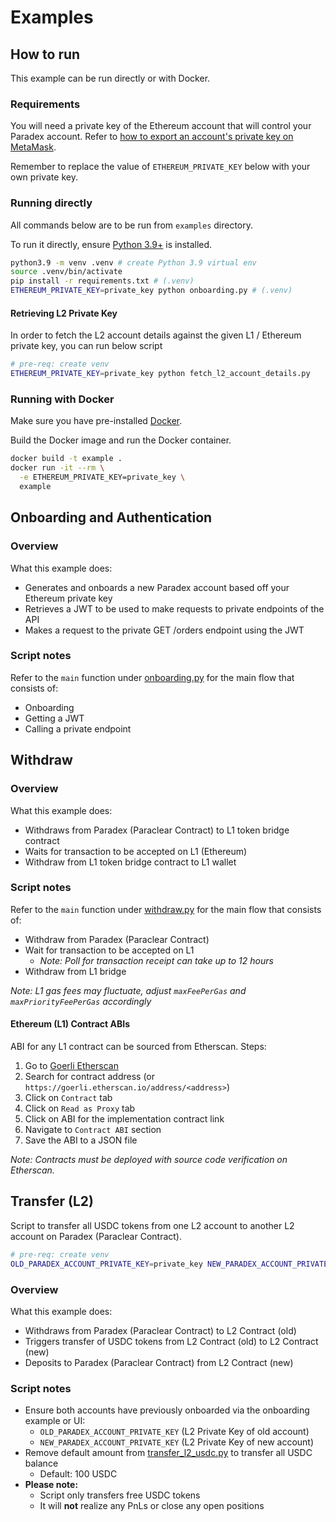 # Examples

## How to run

This example can be run directly or with Docker.

### Requirements

You will need a private key of the Ethereum account that will control your Paradex account. Refer to [how to export an account's private key on MetaMask](https://support.metamask.io/hc/en-us/articles/360015289632-How-to-export-an-account-s-private-key).

Remember to replace the value of `ETHEREUM_PRIVATE_KEY` below with your own private key.

### Running directly

All commands below are to be run from `examples` directory.

To run it directly, ensure [Python 3.9+](https://www.python.org/downloads/) is installed.

```bash
python3.9 -m venv .venv # create Python 3.9 virtual env
source .venv/bin/activate
pip install -r requirements.txt # (.venv)
ETHEREUM_PRIVATE_KEY=private_key python onboarding.py # (.venv)
```

#### Retrieving L2 Private Key

In order to fetch the L2 account details against the given L1 / Ethereum private key, you can run below script

```bash
# pre-req: create venv
ETHEREUM_PRIVATE_KEY=private_key python fetch_l2_account_details.py
```

### Running with Docker

Make sure you have pre-installed [Docker](https://docs.docker.com/get-docker/).

Build the Docker image and run the Docker container.

```bash
docker build -t example .
docker run -it --rm \
  -e ETHEREUM_PRIVATE_KEY=private_key \
  example
```

## Onboarding and Authentication

### Overview

What this example does:

* Generates and onboards a new Paradex account based off your Ethereum private key
* Retrieves a JWT to be used to make requests to private endpoints of the API
* Makes a request to the private GET /orders endpoint using the JWT

### Script notes

Refer to the `main` function under [onboarding.py](onboarding.py#L180) for the main flow that consists of:

* Onboarding
* Getting a JWT
* Calling a private endpoint

## Withdraw

### Overview

What this example does:

* Withdraws from Paradex (Paraclear Contract) to L1 token bridge contract
* Waits for transaction to be accepted on L1 (Ethereum)
* Withdraw from L1 token bridge contract to L1 wallet

### Script notes

Refer to the `main` function under [withdraw.py](withdraw.py#L111) for the main flow that consists of:

* Withdraw from Paradex (Paraclear Contract)
* Wait for transaction to be accepted on L1
  * *Note: Poll for transaction receipt can take up to 12 hours*
* Withdraw from L1 bridge

*Note: L1 gas fees may fluctuate, adjust `maxFeePerGas` and `maxPriorityFeePerGas` accordingly*

#### Ethereum (L1) Contract ABIs

ABI for any L1 contract can be sourced from Etherscan. Steps:

1. Go to [Goerli Etherscan](https://goerli.etherscan.io/)
2. Search for contract address (or `https://goerli.etherscan.io/address/<address>`)
3. Click on `Contract` tab
4. Click on `Read as Proxy` tab
5. Click on ABI for the implementation contract link
6. Navigate to `Contract ABI` section
7. Save the ABI to a JSON file

*Note: Contracts must be deployed with source code verification on Etherscan.*

## Transfer (L2)

Script to transfer all USDC tokens from one L2 account to another L2 account on Paradex (Paraclear Contract).

```bash
# pre-req: create venv
OLD_PARADEX_ACCOUNT_PRIVATE_KEY=private_key NEW_PARADEX_ACCOUNT_PRIVATE_KEY=private_key python transfer_l2_usdc.py
```

### Overview

What this example does:

* Withdraws from Paradex (Paraclear Contract) to L2 Contract (old)
* Triggers transfer of USDC tokens from L2 Contract (old) to L2 Contract (new)
* Deposits to Paradex (Paraclear Contract) from L2 Contract (new)

### Script notes

* Ensure both accounts have previously onboarded via the onboarding example or UI:
  * `OLD_PARADEX_ACCOUNT_PRIVATE_KEY` (L2 Private Key of old account)
  * `NEW_PARADEX_ACCOUNT_PRIVATE_KEY` (L2 Private Key of new account)
* Remove default amount from [transfer_l2_usdc.py](transfer_l2_usdc.py#L29) to transfer all USDC balance
  * Default: 100 USDC
* **Please note:**
  * Script only transfers free USDC tokens
  * It will **not** realize any PnLs or close any open positions
